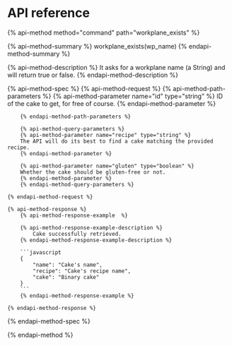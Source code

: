 # API reference

{% api-method method="command" path="workplane_exists" %}

{% api-method-summary %}
workplane_exists(wp_name)
{% endapi-method-summary %}

{% api-method-description %}
It asks for a workplane name (a String) and will return true or false.
{% endapi-method-description %}

{% api-method-spec %}
    {% api-method-request %}
        {% api-method-path-parameters %}
        {% api-method-parameter name="id" type="string" %}
        ID of the cake to get, for free of course.
        {% endapi-method-parameter %}

        {% endapi-method-path-parameters %}

        {% api-method-query-parameters %}
        {% api-method-parameter name="recipe" type="string" %}
        The API will do its best to find a cake matching the provided recipe.
        {% endapi-method-parameter %}

        {% api-method-parameter name="gluten" type="boolean" %}
        Whether the cake should be gluten-free or not.
        {% endapi-method-parameter %}
        {% endapi-method-query-parameters %}

    {% endapi-method-request %}

    {% api-method-response %}
        {% api-method-response-example  %}
        
        {% api-method-response-example-description %}
            Cake successfully retrieved.
        {% endapi-method-response-example-description %}

        ```javascript
        {
            "name": "Cake's name",
            "recipe": "Cake's recipe name",
            "cake": "Binary cake"
        }
        ```
        {% endapi-method-response-example %}
        
    {% endapi-method-response %}
{% endapi-method-spec %}

{% endapi-method %}



